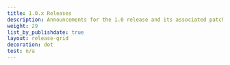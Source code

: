 ```yaml
---
title: 1.0.x Releases
description: Announcements for the 1.0 release and its associated patch releases.
weight: 29
list_by_publishdate: true
layout: release-grid
decoration: dot
test: n/a
---
```

